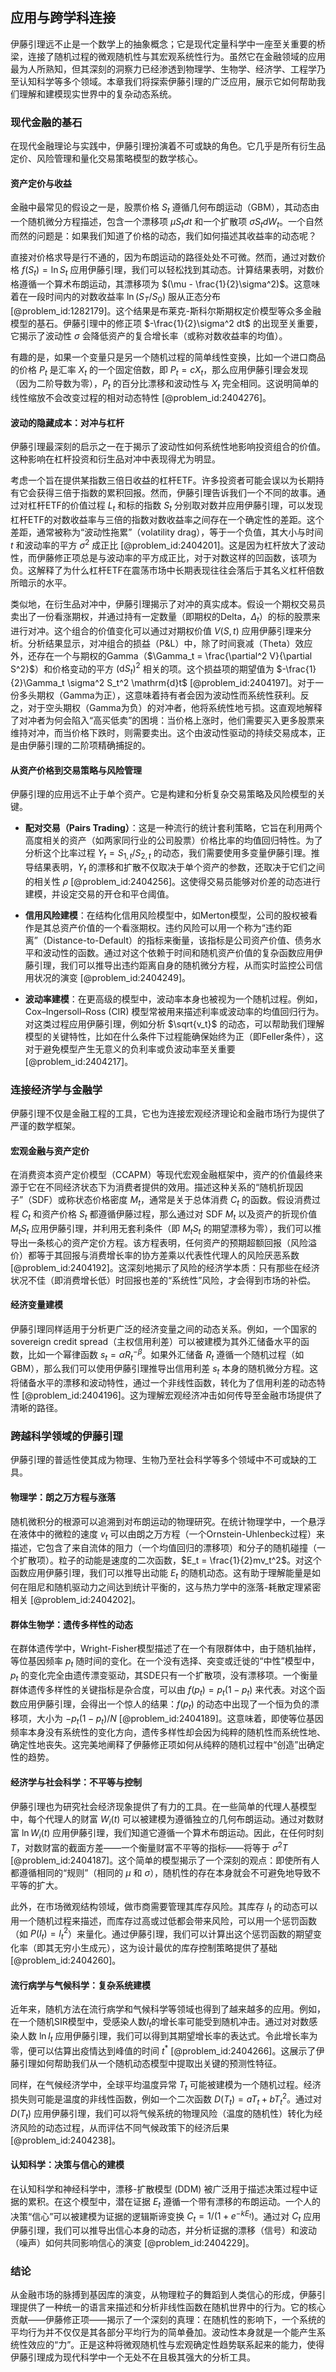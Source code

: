 ## 应用与跨学科连接

伊藤引理远不止是一个数学上的抽象概念；它是现代定量科学中一座至关重要的桥梁，连接了随机过程的微观随机性与其宏观系统性行为。虽然它在金融领域的应用最为人所熟知，但其深刻的洞察力已经渗透到物理学、生物学、经济学、工程学乃至认知科学等多个领域。本章我们将探索伊藤引理的广泛应用，展示它如何帮助我们理解和建模现实世界中的复杂动态系统。

### 现代金融的基石

在现代金融理论与实践中，伊藤引理扮演着不可或缺的角色。它几乎是所有衍生品定价、风险管理和量化交易策略模型的数学核心。

#### 资产定价与收益

金融中最常见的假设之一是，股票价格 $S_t$ 遵循几何布朗运动（GBM），其动态由一个随机微分方程描述，包含一个漂移项 $\mu S_t dt$ 和一个扩散项 $\sigma S_t dW_t$。一个自然而然的问题是：如果我们知道了价格的动态，我们如何描述其收益率的动态呢？

直接对价格求导是行不通的，因为布朗运动的路径处处不可微。然而，通过对数价格 $f(S_t) = \ln S_t$ 应用伊藤引理，我们可以轻松找到其动态。计算结果表明，对数价格遵循一个算术布朗运动，其漂移项为 $(\mu - \frac{1}{2}\sigma^2)$。这意味着在一段时间内的对数收益率 $\ln(S_T/S_0)$ 服从正态分布 [@problem_id:1282179]。这个结果是布莱克-斯科尔斯期权定价模型等众多金融模型的基石。伊藤引理中的修正项 $-\frac{1}{2}\sigma^2 dt$ 的出现至关重要，它揭示了波动性 $\sigma$ 会降低资产的复合增长率（或称对数收益率的均值）。

有趣的是，如果一个变量只是另一个随机过程的简单线性变换，比如一个进口商品的价格 $P_t$ 是汇率 $X_t$ 的一个固定倍数，即 $P_t = c X_t$，那么应用伊藤引理会发现（因为二阶导数为零），$P_t$ 的百分比漂移和波动性与 $X_t$ 完全相同。这说明简单的线性缩放不会改变过程的相对动态特性 [@problem_id:2404276]。

#### 波动的隐藏成本：对冲与杠杆

伊藤引理最深刻的启示之一在于揭示了波动性如何系统性地影响投资组合的价值。这种影响在杠杆投资和衍生品对冲中表现得尤为明显。

考虑一个旨在提供某指数三倍日收益的杠杆ETF。许多投资者可能会误以为长期持有它会获得三倍于指数的累积回报。然而，伊藤引理告诉我们一个不同的故事。通过对杠杆ETF的价值过程 $L_t$ 和标的指数 $S_t$ 分别取对数并应用伊藤引理，可以发现杠杆ETF的对数收益率与三倍的指数对数收益率之间存在一个确定性的差距。这个差距，通常被称为“波动性拖累”（volatility drag），等于一个负值，其大小与时间 $t$ 和波动率的平方 $\sigma^2$ 成正比 [@problem_id:2404201]。这是因为杠杆放大了波动性，而伊藤修正项总是与波动率的平方成正比，对于对数这样的凹函数，该项为负。这解释了为什么杠杆ETF在震荡市场中长期表现往往会落后于其名义杠杆倍数所暗示的水平。

类似地，在衍生品对冲中，伊藤引理揭示了对冲的真实成本。假设一个期权交易员卖出了一份看涨期权，并通过持有一定数量（即期权的Delta，$\Delta_t$）的标的股票来进行对冲。这个组合的价值变化可以通过对期权价值 $V(S,t)$ 应用伊藤引理来分析。分析结果显示，对冲组合的损益（P&L）中，除了时间衰减（Theta）效应外，还存在一个与期权的Gamma（$\Gamma_t = \frac{\partial^2 V}{\partial S^2}$）和价格变动的平方 $(\mathrm{d}S_t)^2$ 相关的项。这个损益项的期望值为 $-\frac{1}{2}\Gamma_t \sigma^2 S_t^2 \mathrm{d}t$ [@problem_id:2404197]。对于一份多头期权（Gamma为正），这意味着持有者会因为波动性而系统性获利。反之，对于空头期权（Gamma为负）的对冲者，他将系统性地亏损。这直观地解释了对冲者为何会陷入“高买低卖”的困境：当价格上涨时，他们需要买入更多股票来维持对冲，而当价格下跌时，则需要卖出。这个由波动性驱动的持续交易成本，正是由伊藤引理的二阶项精确捕捉的。

#### 从资产价格到交易策略与风险管理

伊藤引理的应用远不止于单个资产。它是构建和分析复杂交易策略及风险模型的关键。

*   **配对交易（Pairs Trading）**：这是一种流行的统计套利策略，它旨在利用两个高度相关的资产（如两家同行业的公司股票）价格比率的均值回归特性。为了分析这个比率过程 $Y_t = S_{1,t}/S_{2,t}$ 的动态，我们需要使用多变量伊藤引理。推导结果表明，$Y_t$ 的漂移和扩散不仅取决于单个资产的参数，还取决于它们之间的相关性 $\rho$ [@problem_id:2404256]。这使得交易员能够对价差的动态进行建模，并设定交易的开仓和平仓阈值。

*   **信用风险建模**：在结构化信用风险模型中，如Merton模型，公司的股权被看作是其总资产价值的一个看涨期权。违约风险可以用一个称为“违约距离”（Distance-to-Default）的指标来衡量，该指标是公司资产价值、债务水平和波动性的函数。通过对这个依赖于时间和随机资产价值的复杂函数应用伊藤引理，我们可以推导出违约距离自身的随机微分方程，从而实时监控公司信用状况的演变 [@problem_id:2404249]。

*   **波动率建模**：在更高级的模型中，波动率本身也被视为一个随机过程。例如，Cox–Ingersoll–Ross (CIR) 模型常被用来描述利率或波动率的均值回归行为。对这类过程应用伊藤引理，例如分析 $\sqrt{v_t}$ 的动态，可以帮助我们理解模型的关键特性，比如在什么条件下过程能确保始终为正（即Feller条件），这对于避免模型产生无意义的负利率或负波动率至关重要 [@problem_id:2404217]。

### 连接经济学与金融学

伊藤引理不仅是金融工程的工具，它也为连接宏观经济理论和金融市场行为提供了严谨的数学框架。

#### 宏观金融与资产定价

在消费资本资产定价模型（CCAPM）等现代宏观金融框架中，资产的价值最终来源于它在不同经济状态下为消费者提供的效用。描述这种关系的“随机折现因子”（SDF）或称状态价格密度 $M_t$，通常是关于总体消费 $C_t$ 的函数。假设消费过程 $C_t$ 和资产价格 $S_t$ 都遵循伊藤过程，那么通过对 SDF $M_t$ 以及资产的折现价值 $M_t S_t$ 应用伊藤引理，并利用无套利条件（即 $M_t S_t$ 的期望漂移为零），我们可以推导出一条核心的资产定价方程。该方程表明，任何资产的预期超额回报（风险溢价）都等于其回报与消费增长率的协方差乘以代表性代理人的风险厌恶系数 [@problem_id:2404192]。这深刻地揭示了风险的经济学本质：只有那些在经济状况不佳（即消费增长低）时回报也差的“系统性”风险，才会得到市场的补偿。

#### 经济变量建模

伊藤引理同样适用于分析更广泛的经济变量之间的动态关系。例如，一个国家的 sovereign credit spread（主权信用利差）可以被建模为其外汇储备水平的函数，比如一个幂律函数 $s_t = \alpha R_t^{-\beta}$。如果外汇储备 $R_t$ 遵循一个随机过程（如GBM），那么我们可以使用伊藤引理推导出信用利差 $s_t$ 本身的随机微分方程。这将储备水平的漂移和波动特性，通过一个非线性函数，转化为了信用利差的动态特性 [@problem_id:2404196]。这为理解宏观经济冲击如何传导至金融市场提供了清晰的路径。

### 跨越科学领域的伊藤引理

伊藤引理的普适性使其成为物理、生物乃至社会科学等多个领域中不可或缺的工具。

#### 物理学：朗之万方程与涨落

随机微积分的根源可以追溯到对布朗运动的物理研究。在统计物理学中，一个悬浮在液体中的微粒的速度 $v_t$ 可以由朗之万方程（一个Ornstein-Uhlenbeck过程）来描述，它包含了来自流体的阻力（一个均值回归的漂移项）和分子的随机碰撞（一个扩散项）。粒子的动能是速度的二次函数，$E_t = \frac{1}{2}mv_t^2$。对这个函数应用伊藤引理，我们可以推导出动能 $E_t$ 的随机动态。这有助于理解能量是如何在阻尼和随机驱动力之间达到统计平衡的，这与热力学中的涨落-耗散定理紧密相关 [@problem_id:2404202]。

#### 群体生物学：遗传多样性的动态

在群体遗传学中，Wright-Fisher模型描述了在一个有限群体中，由于随机抽样，等位基因频率 $p_t$ 随时间的变化。在一个没有选择、突变或迁徙的“中性”模型中，$p_t$ 的变化完全由遗传漂变驱动，其SDE只有一个扩散项，没有漂移项。一个衡量群体遗传多样性的关键指标是杂合度，可以由 $f(p_t) = p_t(1-p_t)$ 来代表。对这个函数应用伊藤引理，会得出一个惊人的结果：$f(p_t)$ 的动态中出现了一个恒为负的漂移项，大小为 $-p_t(1-p_t)/N$ [@problem_id:2404189]。这意味着，即使等位基因频率本身没有系统性的变化方向，遗传多样性却会因为纯粹的随机性而系统性地、确定性地丧失。这完美地阐释了伊藤修正项如何从纯粹的随机过程中“创造”出确定性的趋势。

#### 经济学与社会科学：不平等与控制

伊藤引理也为研究社会经济现象提供了有力的工具。在一些简单的代理人基模型中，每个代理人的财富 $W_i(t)$ 可以被建模为遵循独立的几何布朗运动。通过对数财富 $\ln W_i(t)$ 应用伊藤引理，我们知道它遵循一个算术布朗运动。因此，在任何时刻 $T$，对数财富的截面方差——一个衡量财富不平等的指标——将等于 $\sigma^2 T$ [@problem_id:2404187]。这个简单的模型揭示了一个深刻的观点：即使所有人都遵循相同的“规则”（相同的 $\mu$ 和 $\sigma$），随机性的存在本身就会不可避免地导致不平等的扩大。

此外，在市场微观结构领域，做市商需要管理其库存风险。其库存 $I_t$ 的动态可以用一个随机过程来描述，而库存过高或过低都会带来风险，可以用一个惩罚函数（如 $P(I_t) = I_t^2$）来量化。通过伊藤引理，我们可以计算出这个惩罚函数的期望变化率（即其无穷小生成元），这为设计最优的库存控制策略提供了基础 [@problem_id:2404260]。

#### 流行病学与气候科学：复杂系统建模

近年来，随机方法在流行病学和气候科学等领域也得到了越来越多的应用。例如，在一个随机SIR模型中，受感染人数$I_t$的增长率可能受到随机冲击。通过对对数感染人数 $\ln I_t$ 应用伊藤引理，我们可以得到其期望增长率的表达式。令此增长率为零，便可以估算出疫情达到峰值的时间 $t^*$ [@problem_id:2404266]。这展示了伊藤引理如何帮助我们从一个随机动态模型中提取出关键的预测性特征。

同样，在气候经济学中，全球平均温度异常 $T_t$ 可能被建模为一个随机过程。经济损失则可能是温度的非线性函数，例如一个二次函数 $D(T_t) = a T_t + b T_t^2$。通过对 $D(T_t)$ 应用伊藤引理，我们可以将气候系统的物理风险（温度的随机性）转化为经济风险的动态过程，从而评估不同气候政策下的经济后果 [@problem_id:2404238]。

#### 认知科学：决策与信心的建模

在认知科学和神经科学中，漂移-扩散模型 (DDM) 被广泛用于描述决策过程中证据的累积。在这个模型中，潜在证据 $E_t$ 遵循一个带有漂移的布朗运动。一个人的决策“信心”可以被建模为证据的逻辑斯谛变换 $C_t = 1/(1+e^{-k E_t})$。通过对 $C_t$ 应用伊藤引理，我们可以推导出信心本身的动态，并分析证据的漂移（信号）和波动（噪声）如何共同影响信心的演变 [@problem_id:2404229]。

### 结论

从金融市场的脉搏到基因库的演变，从物理粒子的舞蹈到人类信心的形成，伊藤引理提供了一种统一的语言来描述和分析非线性函数在随机世界中的行为。它的核心贡献——伊藤修正项——揭示了一个深刻的真理：在随机性的影响下，一个系统的平均行为并不仅仅是其各部分平均行为的简单叠加。波动性本身就是一个能产生系统性效应的“力”。正是这种将微观随机性与宏观确定性趋势联系起来的能力，使得伊藤引理成为现代科学中一个无处不在且极其强大的分析工具。